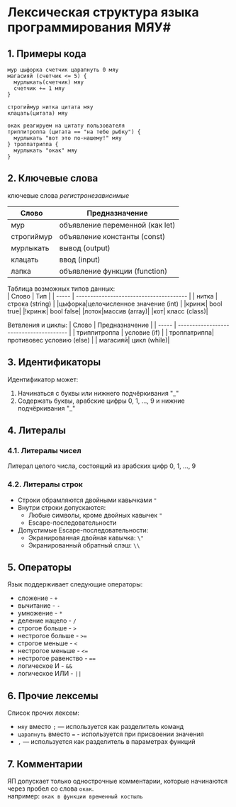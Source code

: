 # Лексическая структура языка программирования МЯУ#
## 1. Примеры кода
```
мур цыфорка счетчик царапнуть 0 мяу
магасияй (счетчик <= 5) {
  мурлыкать(счетчик) мяу
  счетчик += 1 мяу
}
```
```
строгиймур нитка цитата мяу
клацать(цитата) мяу

окак реагируем на цитату пользователя
триппитроппа (цитата == "на тебе рыбку") {
  мурлыкать "вот это по-нашему!" мяу
} троппатриппа {
  мурлыкать "окак" мяу
}
```

## 2. Ключевые слова
ключевые слова _регистронезависимые_

| Слово | Предназначение                          |
| ----- | --------------------------------------- |
| мур | объявление переменной (как let) |
|строгиймур| объявление константы (const) |
|мурлыкать| вывод (output)|
|клацать|ввод (input)|  
|лапка| объявление функции (function)|
  
Таблица возможных типов данных:  
| Слово | Тип                          |
| ----- | --------------------------------------- |
| нитка |строка (string) |
|цыфорка|целочисленное значение (int) |
|кринж| bool true|
|!кринж| bool false|
|лоток|массив (array)|
|кот| класс (class)|

Ветвления и циклы:
| Слово | Предназначение                          |
| ----- | --------------------------------------- |
| триппитроппа | условие (if) |
| троппатриппа| противовес условию (else) |
| магасияй| цикл (while)|

## 3. Идентификаторы
Идентификатор может:
1) Начинаться с буквы или нижнего подчёркивания "_"
2) Содержать буквы, арабские цифры 0, 1, ..., 9 и нижние подчёркивания "_"

## 4. Литералы
### 4.1. Литералы чисел
Литерал целого числа, состоящий из арабских цифр 0, 1, ..., 9

### 4.2. Литералы строк
- Строки обрамляются двойными кавычками `"`
- Внутри строки допускаются:
  - Любые символы, кроме двойных кавычек `"`
  - Escape-последовательности
- Допустимые Escape-последовательности:
  - Экранированная двойная кавычка: `\"`
  - Экранированный обратный слэш: `\\`

## 5. Операторы
Язык поддерживает следующие операторы:  
- сложение - `+`  
- вычитание - `-`  
- умножение - `*`  
- деление нацело - `/`  
- строгое больше - `>`  
- нестрогое больше - `>=`  
- строгое меньше - `<`  
- нестрогое меньше - `<=`
- нестрогое равенство - `==`
- логическое И - `&&`
- логическое ИЛИ - `||`

## 6. Прочие лексемы
Список прочих лексем:
- `мяу` вместо `;` — используется как разделитель команд
- `царапнуть` вместо `=` - используется при присвоении значения  
- `,` — используется как разделитель в параметрах функций

## 7. Комментарии
ЯП допускает только однострочные комментарии, которые начинаются через пробел со слова `окак`.   
например: `окак в функции временный костыль`
